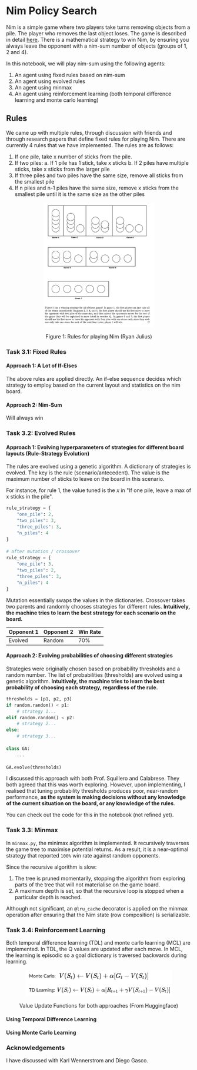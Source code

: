 # Nim Policy Search

Nim is a simple game where two players take turns removing objects from a pile. The player who removes the last object loses. The game is described in detail [here](https://en.wikipedia.org/wiki/Nim). There is a mathematical strategy to win Nim, by ensuring you always leave the opponent with a nim-sum number of objects (groups of 1, 2 and 4).

In this notebook, we will play nim-sum using the following agents:
1. An agent using fixed rules based on nim-sum
2. An agent using evolved rules
3. An agent using minmax
4. An agent using reinforcement learning (both temporal difference learning and monte carlo learning)

## Rules

We came up with multiple rules, through discussion with friends and through research papers that define fixed rules for playing Nim. There are currently 4 rules that we have implemented. The rules are as follows:
1. If one pile, take x number of sticks from the pile.
2. If two piles:
    a. If 1 pile has 1 stick, take x sticks
    b. If 2 piles have multiple sticks, take x sticks from the larger pile
3. If three piles and two piles have the same size, remove all sticks from the smallest pile
4. If n piles and n-1 piles have the same size, remove x sticks from the smallest pile until it is the same size as the other piles

<p align="center">
<img src="./rules.png" width="300" />
</p>
<p align="center">Figure 1: Rules for playing Nim (Ryan Julius)</p>

### Task 3.1: Fixed Rules

#### Approach 1: A Lot of If-Elses

The above rules are applied directly. An if-else sequence decides which strategy to employ based on the current layout and statistics on the nim board.

#### Approach 2: Nim-Sum

Will always win
### Task 3.2: Evolved Rules

#### Approach 1: Evolving hyperparameters of strategies for different board layouts (Rule-Strategy Evolution)

The rules are evolved using a genetic algorithm. A dictionary of strategies is evolved. The key is the rule (scenario/antecedent). The value is the maximum number of sticks to leave on the board in this scenario.

For instance, for rule 1, the value tuned is the $x$ in "If one pile, leave a max of x sticks in the pile".

```python
rule_strategy = {
    "one_pile": 2,
    "two_piles": 3,
    "three_piles": 3,
    "n_piles": 4
}

# after mutation / crossover
rule_strategy = {
    "one_pile": 3,
    "two_piles": 2,
    "three_piles": 3,
    "n_piles": 4
}
```

Mutation essentially swaps the values in the dictionaries. Crossover takes two parents and randomly chooses strategies for different rules. **Intuitively, the machine tries to learn the best strategy for each scenario on the board.**

| Opponent 1 | Opponent 2 | Win Rate |
|------------|------------|----------|
| Evolved    | Random     | 70%      |

#### Approach 2: Evolving probabilities of choosing different strategies

Strategies were originally chosen based on probability thresholds and a random number. The list of probabilities (thresholds) are evolved using a genetic algorithm. **Intuitively, the machine tries to learn the best probability of choosing each strategy, regardless of the rule.**

```python
thresholds = [p1, p2, p3]
if random.random() < p1:
    # strategy 1...
elif random.random() < p2:
    # strategy 2...
else:
    # strategy 3...

class GA:
    ...

GA.evolve(thresholds)
```

I discussed this approach with both Prof. Squillero and Calabrese. They both agreed that this was worth exploring. However, upon implementing, I realised that tuning probability thresholds produces poor, near-random performance, **as the system is making decisions without any knowledge of the current situation on the board, or any knowledge of the rules**.

You can check out the code for this in the notebook (not refined yet).

### Task 3.3: Minmax

In `minmax.py`, the minimax algorithm is implemented. It recursively traverses the game tree to maximise potential returns. As a result, it is a near-optimal strategy that reported `100%` win rate against random opponents.

Since the recursive algorithm is slow:
1. The tree is pruned momentarily, stopping the algorithm from exploring parts of the tree that will not materialise on the game board.
2. A maximum depth is set, so that the recursive loop is stopped when a particular depth is reached.

Although not significant, an `@lru_cache` decorator is applied on the minmax operation after ensuring that the Nim state (row composition) is serializable.

### Task 3.4: Reinforcement Learning

Both temporal difference learning (TDL) and monte carlo learning (MCL) are implemented. In TDL, the Q values are updated after each move. In MCL, the learning is episodic so a goal dictionary is traversed backwards during learning.

<p align="center">
<img src="./equations.png" width="400" />
</p>
<p align="center">Value Update Functions for both approaches (From Huggingface)</p>

#### Using Temporal Difference Learning



#### Using Monte Carlo Learning


### Acknowledgements

I have discussed with Karl Wennerstrom and Diego Gasco.
